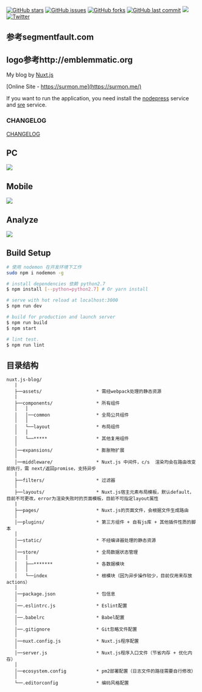 [![GitHub stars](https://img.shields.io/github/stars/surmon-china/surmon.me.svg?style=flat-square)](https://github.com/surmon-china/surmon.me/stargazers)
[![GitHub issues](https://img.shields.io/github/issues/surmon-china/surmon.me.svg?style=flat-square)](https://github.com/surmon-china/surmon.me/issues)
[![GitHub forks](https://img.shields.io/github/forks/surmon-china/surmon.me.svg?style=flat-square)](https://github.com/surmon-china/surmon.me/network)
[![GitHub last commit](https://img.shields.io/github/last-commit/google/skia.svg?style=flat-square)](https://github.com/surmon-china/surmon.me)
[![](https://badge.juejin.im/entry/58ff969861ff4b00667ca82e/likes.svg?style=flat-square)](https://juejin.im/post/58ff960ba22b9d0065b722cd)
[![Twitter](https://img.shields.io/twitter/url/https/github.com/surmon-china/surmon.me.svg?style=flat-square)](https://twitter.com/intent/tweet?url=https://github.com/surmon-china/surmon.me)

## 参考segmentfault.com
## logo参考http://emblemmatic.org

My blog by [Nuxt.js](https://github.com/nuxt)

[Online Site - https://surmon.me](https://surmon.me/)

If you want to run the application, you need install the [nodepress](https://github.com/surmon-china/nodepress) service and [sre](https://github.com/surmon-china/sre.surmon.me) service.

### CHANGELOG

[CHANGELOG](https://github.com/surmon-china/surmon.me/blob/master/CHANGELOG.md)

## PC

![](https://raw.githubusercontent.com/surmon-china/surmon.me/master/screenshots/pc.jpg)

## Mobile

![](https://raw.githubusercontent.com/surmon-china/surmon.me/master/screenshots/mobile-full.jpg)

## Analyze

![](https://raw.githubusercontent.com/surmon-china/surmon.me/master/screenshots/analyze-2019-zip.png)

## Build Setup

```bash
# 使用 nodemon 在开发环境下工作
sudo npm i nodemon -g

# install dependencies 依赖 python2.7
$ npm install [--python=python2.7] # Or yarn install

# serve with hot reload at localhost:3000
$ npm run dev

# build for production and launch server
$ npm run build
$ npm start

# lint test.
$ npm run lint
```


## 目录结构
```
nuxt.js-blog/
   |
   ├──assets/                    * 需经webpack处理的静态资源
   |
   ├──components/                * 所有组件
   │   │
   │   │──common                 * 全局公共组件
   │   │
   │   └──layout                 * 布局组件
   │   │
   │   └──*****                  * 其他复用组件
   │
   │──expansions/                * 膨胀物扩展
   │
   │──middleware/                * Nuxt.js 中间件，c/s  渲染均会在路由改变前执行，需 next/返回promise，支持异步
   |
   ├──filters/                   * 过滤器
   │
   ├──layouts/                   * Nuxt.js宿主元素布局模板，默认default，目前不可更改，error为渲染失败时的页面模板，目前不可指定layout属性
   |
   ├──pages/                     * Nuxt.js的页面文件，会根据文件生成路由
   │
   │──plugins/                   * 第三方组件 + 自有js库 + 其他插件性质的脚本
   │
   │──static/                    * 不经编译器处理的静态资源
   │
   │──store/                     * 全局数据状态管理
   │   │
   │   ├──*******                * 各数据模块
   │   │
   │   └──index                  * 根模块（因为异步操作较少，目前仅用来存放actions）
   │
   │──package.json               * 包信息
   │
   │──.eslintrc.js               * Eslint配置
   │
   │──.babelrc                   * Babel配置
   │
   │──.gitignore                 * Git忽略文件配置
   │
   │──nuxt.config.js             * Nuxt.js程序配置
   │
   │──server.js                  * Nuxt.js程序入口文件（节省内存 + 优化内存）
   │
   │──ecosystem.config           * pm2部署配置（日志文件的路径需要自行修改）
   │
   └──.editorconfig              * 编码风格配置
```
 
